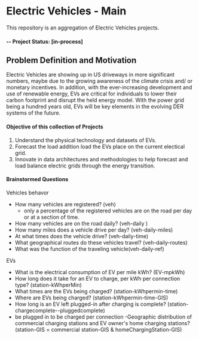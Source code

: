 # Electric Vehicles - Main 
This repository is an aggregation of Electric Vehicles projects. 

#### -- Project Status: [in-process]

## Problem Definition and Motivation
Electric Vehicles are showing up in US driveways in more significant numbers, maybe due to the growing awareness of the climate crisis and/ or monetary incentives. In addition, with the ever-increasing development and use of renewable energy, EVs are critical for individuals to lower their carbon footprint and disrupt the held energy model.  With the power grid being a hundred years old, EVs will be key elements in the evolving DER systems of the future. 

#### Objective of this collection of Projects
1. Understand the physical technology and datasets of EVs.
2. Forecast the load addition load the EVs place on the current electical grid.
3. Innovate in data architectures and methodologies to help forecast and load balance electric grids through the energy transition.


#### Brainstormed Questions 

Vehicles behavor 
- How many vehicles are registered? (veh)
	- only a percentage of the registered vehicles are on the road per day or at a section of time. 
- How many vehicles are on the road daily? (veh-daily )
- How many miles does a vehicle drive per day? (veh-daily-miles)
- At what times does the vehicle drive? (veh-daily-time)
- What geographical routes do these vehicles travel? (veh-daily-routes)
- What was the function of the traveling vehicle(veh-daily-ref)

EVs 
- What is the electrical consumption of EV per mile kWh? (EV-mpkWh)
- How long does it take for an EV to charge, per kWh per connection type? (station-kWhperMin) 
- What times are the EVs being charged? (station-kWhpermin-time)
- Where are EVs being charged? (station-kWhpermin-time-GIS)
- How long is an EV left plugged-in after charging is complete? (station-chargecomplete--pluggedcomplete)
- be plugged in to be charged per connection
-Geographic distribution of commercial charging stations and EV owner's home charging stations? (station-GIS = commercial station-GIS & homeChargingStation-GIS)
    